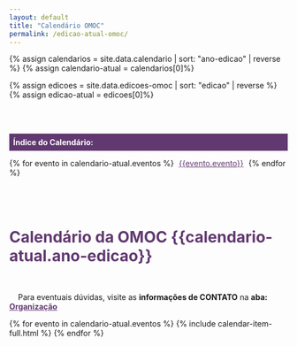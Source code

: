 ```yaml
---
layout: default
title: "Calendário OMOC"
permalink: /edicao-atual-omoc/
---
```

{% assign calendarios = site.data.calendario | sort: "ano-edicao" | reverse %}
{% assign calendario-atual = calendarios[0]%}

{% assign edicoes = site.data.edicoes-omoc | sort: "edicao" | reverse %}
{% assign edicao-atual = edicoes[0]%}

<style>
    .ancor-link {color: #613970; padding: 5px;}
    .ancor-link:hover {border-radius: 3px; color: #fff; background-color: #613970;  text-decoration: none;}
    .ancor-link-title { padding: 7px; background-color: #613970; color: #fff;}
    h2 {color: #613970; font-weight: bold;}
</style>

<div class="container-xxl justify-content-center text-center" >
    <br><br>
    <div class="row">
        <div class="col-lg-2 text-left ">
            <div class="sticky-top" style="top:50px;">
                <p class="ancor-link-title"><strong>Índice do Calendário:</strong></p>
                <nav id="navbar-example3" class="h-100 flex-column align-items-stretch pe-3 border-end ">
                    <nav class="nav nav-underline flex-column">
                    {% for evento in calendario-atual.eventos %}
                    <a class="ms-2 ancor-link" href="#{{evento.evento-fmt}}"><i class="fa-solid fa-circle align-middle" style="font-size: 7px; "></i> {{evento.evento}}</a>
                    {% endfor %}
                    </nav>
                </nav>
                <br><br><br>
            </div>
        </div>
        <div class="col-lg-10 text-justify " data-bs-smooth-scroll="true">
          <div class="text-center" id="sobre">
            <h1  style="color:#613970"><strong>Calendário da OMOC {{calendario-atual.ano-edicao}}</strong></h1> <br>
            <p >
                &nbsp;&nbsp;&nbsp;&nbsp;Para eventuais dúvidas, visite as <strong>informações de CONTATO</strong> na <strong>aba: <a style="color: #613970;" href="/organizacao/">Organização</a></strong>
            </p>
          </div>
            <!-- Calendario -->
            {% for evento in calendario-atual.eventos %}
                {% include calendar-item-full.html %}
            {% endfor %}
        </div>
    </div>
</div>